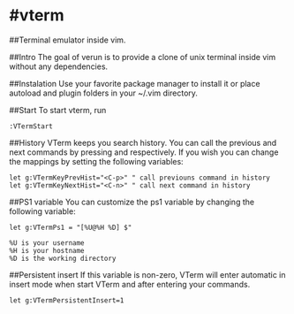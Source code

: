 #vterm
=====
##Terminal emulator inside vim.

##Intro
The goal of verun is to provide a clone of unix terminal inside vim without
any dependencies.

##Instalation
Use your favorite package manager to install it or place autoload and plugin
folders in your ~/.vim directory.

##Start
To start vterm, run
```
:VTermStart
```

##History
VTerm keeps you search history. You can call the previous and next commands by pressing
<C-p> and <C-n> respectively. If you wish you can change the mappings by setting the
following variables:
```
let g:VTermKeyPrevHist="<C-p>" " call previouns command in history
let g:VTermKeyNextHist="<C-n>" " call next command in history
```

##PS1 variable
You can customize the ps1 variable by changing the following variable:
```
let g:VTermPs1 = "[%U@%H %D] $"
```
  
	%U is your username
	%H is your hostname
	%D is the working directory

##Persistent insert
If this variable is non-zero, VTerm will enter automatic in insert mode when start VTerm and
after entering your commands.
```
let g:VTermPersistentInsert=1
```
